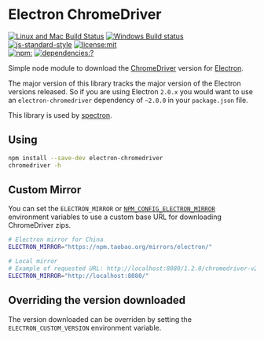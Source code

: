 # Electron ChromeDriver

[![Linux and Mac Build Status](https://circleci.com/gh/electron/chromedriver/tree/main.svg?style=shield)](https://circleci.com/gh/electron/chromedriver/tree/main)
[![Windows Build status](https://ci.appveyor.com/api/projects/status/43safb37jdlaeviw/branch/main?svg=true)](https://ci.appveyor.com/project/electron-bot/chromedriver/branch/main)
<br>
[![js-standard-style](https://img.shields.io/badge/code%20style-standard-brightgreen.svg?style=flat)](https://standardjs.com/)
[![license:mit](https://img.shields.io/badge/license-mit-blue.svg)](https://opensource.org/licenses/MIT)
<br>
[![npm:](https://img.shields.io/npm/v/electron-chromedriver.svg)](https://www.npmjs.com/package/electron-chromedriver)
[![dependencies:?](https://img.shields.io/npm/dm/electron-chromedriver.svg)](https://www.npmjs.com/package/electron-chromedriver)

Simple node module to download the [ChromeDriver](https://sites.google.com/corp/chromium.org/driver/)
version for [Electron](https://electronjs.org).

The major version of this library tracks the major version of the Electron
versions released. So if you are using Electron `2.0.x` you would want to use
an `electron-chromedriver` dependency of `~2.0.0` in your `package.json` file.

This library is used by [spectron](https://github.com/electron/spectron).

## Using

```sh
npm install --save-dev electron-chromedriver
chromedriver -h
```

## Custom Mirror

You can set the `ELECTRON_MIRROR` or [`NPM_CONFIG_ELECTRON_MIRROR`](https://docs.npmjs.com/misc/config#environment-variables)
environment variables to use a custom base URL for downloading ChromeDriver zips.

```sh
# Electron mirror for China
ELECTRON_MIRROR="https://npm.taobao.org/mirrors/electron/"

# Local mirror
# Example of requested URL: http://localhost:8080/1.2.0/chromedriver-v2.21-darwin-x64.zip
ELECTRON_MIRROR="http://localhost:8080/"
```

## Overriding the version downloaded

The version downloaded can be overriden by setting the `ELECTRON_CUSTOM_VERSION` environment variable.
